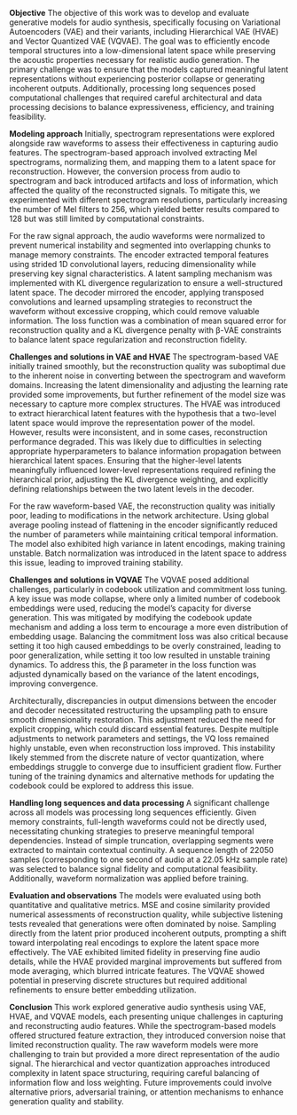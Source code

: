 **Objective**
The objective of this work was to develop and evaluate generative models for audio synthesis, specifically focusing on Variational Autoencoders (VAE) and their variants, including Hierarchical VAE (HVAE) and Vector Quantized VAE (VQVAE). The goal was to efficiently encode temporal structures into a low-dimensional latent space while preserving the acoustic properties necessary for realistic audio generation. The primary challenge was to ensure that the models captured meaningful latent representations without experiencing posterior collapse or generating incoherent outputs. Additionally, processing long sequences posed computational challenges that required careful architectural and data processing decisions to balance expressiveness, efficiency, and training feasibility.

**Modeling approach**
Initially, spectrogram representations were explored alongside raw waveforms to assess their effectiveness in capturing audio features. The spectrogram-based approach involved extracting Mel spectrograms, normalizing them, and mapping them to a latent space for reconstruction. However, the conversion process from audio to spectrogram and back introduced artifacts and loss of information, which affected the quality of the reconstructed signals. To mitigate this, we experimented with different spectrogram resolutions, particularly increasing the number of Mel filters to 256, which yielded better results compared to 128 but was still limited by computational constraints.

For the raw signal approach, the audio waveforms were normalized to prevent numerical instability and segmented into overlapping chunks to manage memory constraints. The encoder extracted temporal features using strided 1D convolutional layers, reducing dimensionality while preserving key signal characteristics. A latent sampling mechanism was implemented with KL divergence regularization to ensure a well-structured latent space. The decoder mirrored the encoder, applying transposed convolutions and learned upsampling strategies to reconstruct the waveform without excessive cropping, which could remove valuable information. The loss function was a combination of mean squared error for reconstruction quality and a KL divergence penalty with β-VAE constraints to balance latent space regularization and reconstruction fidelity.

**Challenges and solutions in VAE and HVAE**
The spectrogram-based VAE initially trained smoothly, but the reconstruction quality was suboptimal due to the inherent noise in converting between the spectrogram and waveform domains. Increasing the latent dimensionality and adjusting the learning rate provided some improvements, but further refinement of the model size was necessary to capture more complex structures. The HVAE was introduced to extract hierarchical latent features with the hypothesis that a two-level latent space would improve the representation power of the model. However, results were inconsistent, and in some cases, reconstruction performance degraded. This was likely due to difficulties in selecting appropriate hyperparameters to balance information propagation between hierarchical latent spaces. Ensuring that the higher-level latents meaningfully influenced lower-level representations required refining the hierarchical prior, adjusting the KL divergence weighting, and explicitly defining relationships between the two latent levels in the decoder.

For the raw waveform-based VAE, the reconstruction quality was initially poor, leading to modifications in the network architecture. Using global average pooling instead of flattening in the encoder significantly reduced the number of parameters while maintaining critical temporal information. The model also exhibited high variance in latent encodings, making training unstable. Batch normalization was introduced in the latent space to address this issue, leading to improved training stability.

**Challenges and solutions in VQVAE**
The VQVAE posed additional challenges, particularly in codebook utilization and commitment loss tuning. A key issue was mode collapse, where only a limited number of codebook embeddings were used, reducing the model’s capacity for diverse generation. This was mitigated by modifying the codebook update mechanism and adding a loss term to encourage a more even distribution of embedding usage. Balancing the commitment loss was also critical because setting it too high caused embeddings to be overly constrained, leading to poor generalization, while setting it too low resulted in unstable training dynamics. To address this, the β parameter in the loss function was adjusted dynamically based on the variance of the latent encodings, improving convergence.

Architecturally, discrepancies in output dimensions between the encoder and decoder necessitated restructuring the upsampling path to ensure smooth dimensionality restoration. This adjustment reduced the need for explicit cropping, which could discard essential features. Despite multiple adjustments to network parameters and settings, the VQ loss remained highly unstable, even when reconstruction loss improved. This instability likely stemmed from the discrete nature of vector quantization, where embeddings struggle to converge due to insufficient gradient flow. Further tuning of the training dynamics and alternative methods for updating the codebook could be explored to address this issue.

**Handling long sequences and data processing**
A significant challenge across all models was processing long sequences efficiently. Given memory constraints, full-length waveforms could not be directly used, necessitating chunking strategies to preserve meaningful temporal dependencies. Instead of simple truncation, overlapping segments were extracted to maintain contextual continuity. A sequence length of 22050 samples (corresponding to one second of audio at a 22.05 kHz sample rate) was selected to balance signal fidelity and computational feasibility. Additionally, waveform normalization was applied before training.

**Evaluation and observations**
The models were evaluated using both quantitative and qualitative metrics. MSE and cosine similarity provided numerical assessments of reconstruction quality, while subjective listening tests revealed that generations were often dominated by noise. Sampling directly from the latent prior produced incoherent outputs, prompting a shift toward interpolating real encodings to explore the latent space more effectively. The VAE exhibited limited fidelity in preserving fine audio details, while the HVAE provided marginal improvements but suffered from mode averaging, which blurred intricate features. The VQVAE showed potential in preserving discrete structures but required additional refinements to ensure better embedding utilization.

**Conclusion**
This work explored generative audio synthesis using VAE, HVAE, and VQVAE models, each presenting unique challenges in capturing and reconstructing audio features. While the spectrogram-based models offered structured feature extraction, they introduced conversion noise that limited reconstruction quality. The raw waveform models were more challenging to train but provided a more direct representation of the audio signal. The hierarchical and vector quantization approaches introduced complexity in latent space structuring, requiring careful balancing of information flow and loss weighting. Future improvements could involve alternative priors, adversarial training, or attention mechanisms to enhance generation quality and stability.
